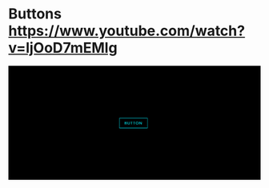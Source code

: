 # Buttons https://www.youtube.com/watch?v=ljOoD7mEMlg
<p align="center">
  <img src="preview.png" alt="preview del proyecto" width="600">
</p>